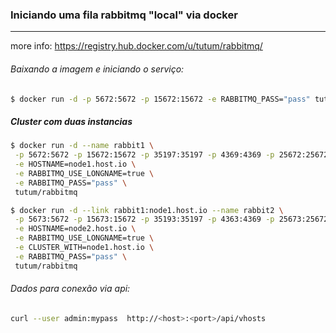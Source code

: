 ### Iniciando uma fila rabbitmq "local" via docker
---
more info: https://registry.hub.docker.com/u/tutum/rabbitmq/

###### Baixando a imagem e iniciando o serviço:
```sh
$ docker run -d -p 5672:5672 -p 15672:15672 -e RABBITMQ_PASS="pass" tutum/rabbitmq
```

##### Cluster com duas instancias
```sh
$ docker run -d --name rabbit1 \
 -p 5672:5672 -p 15672:15672 -p 35197:35197 -p 4369:4369 -p 25672:25672 \
 -e HOSTNAME=node1.host.io \
 -e RABBITMQ_USE_LONGNAME=true \
 -e RABBITMQ_PASS="pass" \
 tutum/rabbitmq

$ docker run -d --link rabbit1:node1.host.io --name rabbit2 \
 -p 5673:5672 -p 15673:15672 -p 35193:35197 -p 4363:4369 -p 25673:25672 \
 -e HOSTNAME=node2.host.io \
 -e RABBITMQ_USE_LONGNAME=true \
 -e CLUSTER_WITH=node1.host.io \
 -e RABBITMQ_PASS="pass" \
 tutum/rabbitmq
```

###### Dados para conexão via api:
```sh
curl --user admin:mypass  http://<host>:<port>/api/vhosts
```
